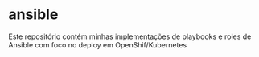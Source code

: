 # ansible
Este repositório contém minhas implementações de playbooks e roles de Ansible com foco no deploy em OpenShif/Kubernetes
